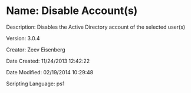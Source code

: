 ﻿# Name: Disable Account(s)

Description: Disables the Active Directory account of the selected user(s)

Version: 3.0.4

Creator: Zeev Eisenberg

Date Created: 11/24/2013 12:42:22

Date Modified: 02/19/2014 10:29:48

Scripting Language: ps1


